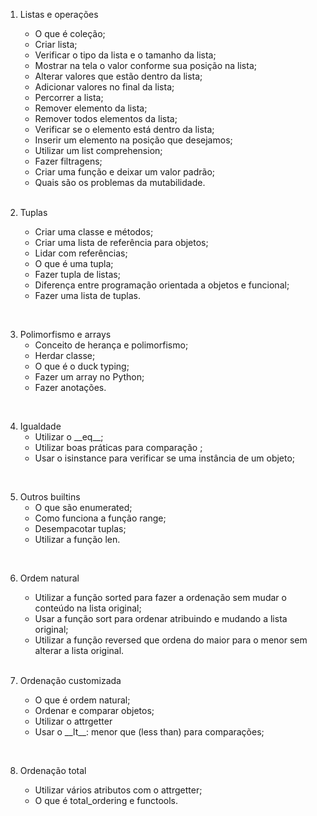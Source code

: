 1. Listas e operações

    <ul>
    <li>O que é coleção;</li>
    <li>Criar lista;</li>
    <li>Verificar o tipo da lista e o tamanho da lista;</li>
    <li>Mostrar na tela o valor conforme sua posição na lista;</li>
    <li>Alterar valores que estão dentro da lista;</li>
    <li>Adicionar valores no final da lista;</li>
    <li>Percorrer a lista;</li>
    <li>Remover elemento da lista;</li>
    <li>Remover todos elementos da lista;</li>
    <li>Verificar se o elemento está dentro da lista;</li>
    <li>Inserir um elemento na posição que desejamos;</li>
    <li>Utilizar um list comprehension;</li>
    <li>Fazer filtragens;</li>
    <li>Criar uma função e deixar um valor padrão;</li>
    <li>Quais são os problemas da mutabilidade.</li>
    </ul>
   <br>
2. Tuplas

   <ul> 
   <li> 
   Criar uma classe e métodos;
   </li>
   <li> 
   Criar uma lista de referência para objetos;
   </li>
   <li> 
   Lidar com referências;
   </li>
   <li> 
   O que é uma tupla;
   </li>
   <li> 
   Fazer tupla de listas;
   </li>
   <li> 
   Diferença entre programação orientada a objetos e funcional;
   </li>
   <li> 
   Fazer uma lista de tuplas.
   </li>
   </ul>
<br>

3. Polimorfismo e arrays
   <ul>
   <li>Conceito de herança e polimorfismo;
   </li>
   <li>Herdar classe;
   </li>
   <li>O que é o duck typing;
   </li>
   <li>Fazer um array no Python;
   </li>
   <li>Fazer anotações.
   </li>
   </ul>
<br>

4. Igualdade
      <ul>
      <li>Utilizar o __eq__;
      </li>
      <li>Utilizar boas práticas para comparação ;
      </li>
      <li>Usar o isinstance para verificar se uma instância de um objeto;
      </li>
      </ul>
<br>

5. Outros builtins
   <ul>
   <li>O que são enumerated;
   </li>
   <li>Como funciona a função range;
   </li>
   <li>Desempacotar tuplas;
   </li>
   <li>Utilizar a função len.
   </li>
   </ul>
<br>

6. Ordem natural
   <ul>
   <li>Utilizar a função sorted para fazer a ordenação sem mudar o conteúdo na lista original;
   </li>
   <li>Usar a função sort para ordenar atribuindo e mudando a lista original;
   </li>
   <li>Utilizar a função reversed que ordena do maior para o menor sem alterar a lista original.
   </li>
   </ul>
   
   <br>

7. Ordenação customizada

   <ul>
   <li>O que é ordem natural;
   </li>
   <li>Ordenar e comparar objetos;
   </li>
   <li>Utilizar o attrgetter
   </li>
   <li>Usar o __lt__: menor que (less than) para comparações;
   </li>
   </ul>
<br>

8. Ordenação total
   
   <ul>
   <li>Utilizar vários atributos com o attrgetter;
   </li>
   <li>O que é total_ordering e functools.
   </li>
   </ul>

